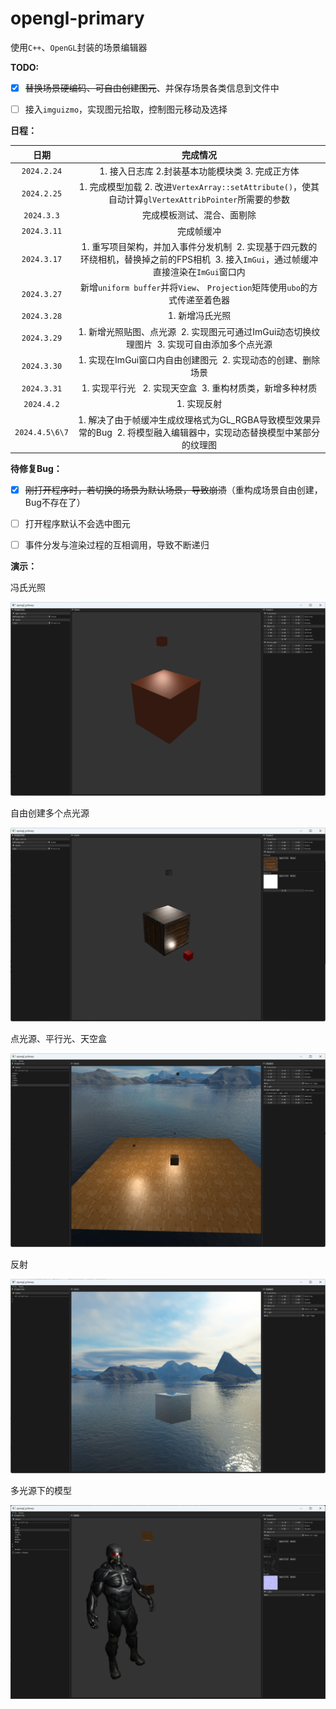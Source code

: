 # opengl-primary
使用`C++`、`OpenGL`封装的场景编辑器



**TODO:**

- [x] ~~替换场景硬编码、可自由创建图元~~、并保存场景各类信息到文件中
- [ ] 接入`imguizmo`，实现图元拾取，控制图元移动及选择



**日程：**

|      日期      |                           完成情况                           |
| :------------: | :----------------------------------------------------------: |
|  `2024.2.24`   |       1. 接入日志库 2.封装基本功能模块类 3. 完成正方体       |
|  `2024.2.25`   | 1. 完成模型加载 2. 改进`VertexArray::setAttribute()`，使其自动计算`glVertexAttribPointer`所需要的参数 |
|   `2024.3.3`   |                  完成模板测试、混合、面剔除                  |
|  `2024.3.11`   |                          完成帧缓冲                          |
|  `2024.3.17`   | 1. 重写项目架构，并加入事件分发机制  2. 实现基于四元数的环绕相机，替换掉之前的FPS相机  3. 接入`ImGui`，通过帧缓冲直接渲染在`ImGui`窗口内 |
|  `2024.3.27`   | 新增`uniform buffer`并将`View`、 `Projection`矩阵使用`ubo`的方式传递至着色器 |
|  `2024.3.28`   |                       1. 新增冯氏光照                        |
|  `2024.3.29`   | 1. 新增光照贴图、点光源  2. 实现图元可通过ImGui动态切换纹理图片  3. 实现可自由添加多个点光源 |
|  `2024.3.30`   | 1. 实现在ImGui窗口内自由创建图元  2. 实现动态的创建、删除场景 |
|  `2024.3.31`   |  1. 实现平行光   2. 实现天空盒  3. 重构材质类，新增多种材质  |
|   `2024.4.2`   |                         1. 实现反射                          |
| `2024.4.5\6\7` | 1. 解决了由于帧缓冲生成纹理格式为GL_RGBA导致模型效果异常的Bug  2. 将模型融入编辑器中，实现动态替换模型中某部分的纹理图 |



**待修复Bug：**

- [x] ~~刚打开程序时，若切换的场景为默认场景，导致崩溃~~（重构成场景自由创建，Bug不存在了）
- [ ] 打开程序默认不会选中图元
- [ ] 事件分发与渲染过程的互相调用，导致不断递归



**演示：**

冯氏光照

![image-20240328183154922](image/README/image-20240328183154922.png)

自由创建多个点光源

![image-20240329205643433](image/README/image-20240329205643433.png)

点光源、平行光、天空盒

![image-20240401123028346](image/README/image-20240401123028346.png)

反射

![image-20240402155151861](image/README/image-20240402155151861.png)

多光源下的模型

![image-20240407140311256](image/README/image-20240407140311256.png)
